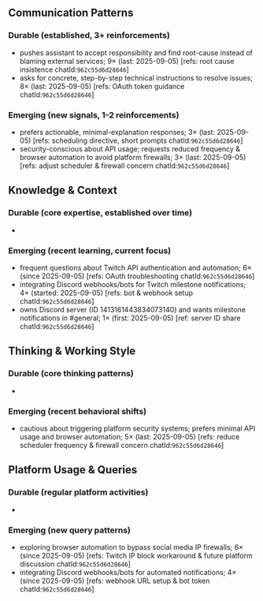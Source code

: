 ## Communication Patterns
### Durable (established, 3+ reinforcements)
- pushes assistant to accept responsibility and find root-cause instead of blaming external services; 9× (last: 2025-09-05) [refs: root cause insistence chatId:`962c55d6d28646`]
- asks for concrete, step-by-step technical instructions to resolve issues; 8× (last: 2025-09-05) [refs: OAuth token guidance chatId:`962c55d6d28646`]

### Emerging (new signals, 1-2 reinforcements)
- prefers actionable, minimal-explanation responses; 3× (last: 2025-09-05) [refs: scheduling directive, short prompts chatId:`962c55d6d28646`]
- security-conscious about API usage; requests reduced frequency & browser automation to avoid platform firewalls; 3× (last: 2025-09-05) [refs: adjust scheduler & firewall concern chatId:`962c55d6d28646`]

## Knowledge & Context
### Durable (core expertise, established over time)
-

### Emerging (recent learning, current focus)  
- frequent questions about Twitch API authentication and automation; 6× (since 2025-09-05) [refs: OAuth troubleshooting chatId:`962c55d6d28646`]
- integrating Discord webhooks/bots for Twitch milestone notifications; 4× (started: 2025-09-05) [refs: bot & webhook setup chatId:`962c55d6d28646`]
- owns Discord server (ID 1413161443834073140) and wants milestone notifications in #general; 1× (first: 2025-09-05) [ref: server ID share chatId:`962c55d6d28646`]

## Thinking & Working Style
### Durable (core thinking patterns)
-

### Emerging (recent behavioral shifts)
- cautious about triggering platform security systems; prefers minimal API usage and browser automation; 5× (last: 2025-09-05) [refs: reduce scheduler frequency & firewall concern chatId:`962c55d6d28646`]

## Platform Usage & Queries
### Durable (regular platform activities)
-

### Emerging (new query patterns)
- exploring browser automation to bypass social media IP firewalls; 6× (since 2025-09-05) [refs: Twitch IP block workaround & future platform discussion chatId:`962c55d6d28646`]
- integrating Discord webhooks/bots for automated notifications; 4× (since 2025-09-05) [refs: webhook URL setup & bot token chatId:`962c55d6d28646`]